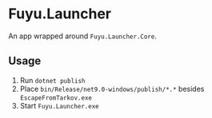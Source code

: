# Fuyu.Launcher

An app wrapped around `Fuyu.Launcher.Core`.

## Usage

1. Run `dotnet publish`
2. Place `bin/Release/net9.0-windows/publish/*.*` besides `EscapeFromTarkov.exe`
3. Start `Fuyu.Launcher.exe`
